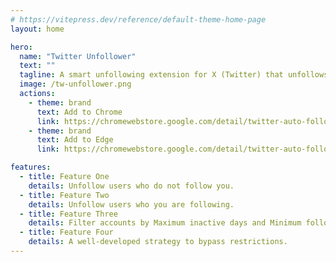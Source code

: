 ```yaml
---
# https://vitepress.dev/reference/default-theme-home-page
layout: home

hero:
  name: "Twitter Unfollower"
  text: ""
  tagline: A smart unfollowing extension for X (Twitter) that unfollows inactive users, small accounts, and protects those who follow back.
  image: /tw-unfollower.png
  actions:
    - theme: brand
      text: Add to Chrome
      link: https://chromewebstore.google.com/detail/twitter-auto-follow/fmkhphcddlhkmggaldkibecjmgpkbpdl
    - theme: brand
      text: Add to Edge
      link: https://chromewebstore.google.com/detail/twitter-auto-follow/fmkhphcddlhkmggaldkibecjmgpkbpdl

features:
  - title: Feature One
    details: Unfollow users who do not follow you.
  - title: Feature Two
    details: Unfollow users who you are following.
  - title: Feature Three
    details: Filter accounts by Maximum inactive days and Minimum follower count for people to be unfollowed
  - title: Feature Four
    details: A well-developed strategy to bypass restrictions.
---
```


<script setup>
    import TwitterAutoFollowFAQ from './components/TwitterAutoFollowFAQ.vue'
</script>

<TwitterAutoFollowFAQ />